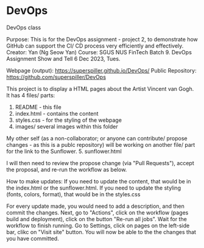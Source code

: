 # DevOps
DevOps class

Purpose: This is for the DevOps assignment - project 2, to demonstrate how GitHub can support the CI/ CD process very efficiently and effectively.
Creator: Yan (Ng Seow Yan)
Course: SGUS NUS FinTech Batch 9. DevOps Assignment Show and Tell 6 Dec 2023, Tues.

Webpage (output): https://superspiller.github.io/DevOps/
Public Repository: https://github.com/superspiller/DevOps


This project is to display a HTML pages about the Artist Vincent van Gogh. It has 4 files/ parts:
1. README - this file
2. index.html - contains the content
3. styles.css - for the styling of the webpage
4. images/ several images within this folder

My other self (as a non-collaborator; or anyone can contribute/ propose changes - as this is a publc repository) will be working on another file/ part for the link to the Sunflower. 
5. sunflower.html

I will then need to review the propose change (via "Pull Requests"), accept the proposal, and re-run the workflow as below.

How to make updates:
If you need to update the content, that would be in the index.html or the sunflower.html.
If you need to update the styling (fonts, colors, format), that would be in the styles.css

For every update made, you would need to add a description, and then commit the changes.
Next, go to "Actions", click on the workflow (pages build and deployment), click on the button "Re-run all jobs".
Wait for the workflow to finish running.
Go to Settings, click on pages on the left-side bar, clikc on "Visit site" button. You will now be able to the the changes that you have committed.

